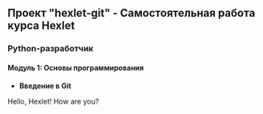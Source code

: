 <h2>Проект "hexlet-git" - Самостоятельная работа курса Hexlet</h2>

<h3>Python-разработчик</h3>

<h4>Модуль 1: Основы программирования</h4>

- **Введение в Git**

Hello, Hexlet! How are you?
